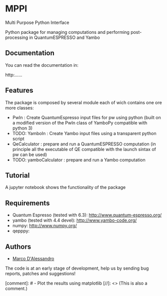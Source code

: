 MPPI
=======
Multi Purpose Python Interface  

Python package for managing computations and performing post-processing in QuantumESPRESSO and Yambo

Documentation
-------------
You can read the documentation in:  

http:......

Features
--------
The package is composed by several module each of wich contains one ore more classes: 

- PwIn : Create QuantumEspresso input files for pw using python (built on a modified version of the PwIn class of YamboPy compatible with python 3)  
- TODO: YamboIn : Create Yambo input files using a transparent python script  
- QeCalculator : prepare and run a QuantumESPRESSO computation (in principle all the executable of QE compatible with the launch sintax of pw can be used)  
- TODO: yamboCalculator : prepare and run a Yambo computation  

Tutorial
--------
A jupyter notebook shows the functionality of the package

Requirements
------------
- Quantum Espresso (tested with 6.3): http://www.quantum-espresso.org/
- yambo (tested with 4.4 devel): http://www.yambo-code.org/
- numpy: http://www.numpy.org/
- qepppy: 

Authors
------
- [Marco D'Alessandro](https://github.com/marcodalessandro76/)


The code is at an early stage of development, help us by sending bug reports, patches and suggestions!

[comment]: # - Plot the results using matplotlib
[//]: <> (This is also a comment.)

